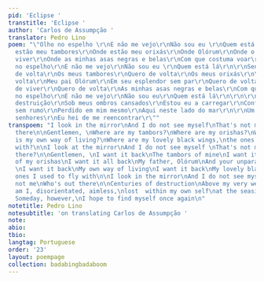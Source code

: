```yaml
---
pid: 'Eclipse '
transtitle: 'Eclipse '
author: 'Carlos de Assumpção '
translator: Pedro Lino
poem: "\"Olho no espelho \r\nE não me vejo\r\nNão sou eu \r\nQuem está la\r\n\r\nSenhores\r\nOnde
  estão meu tambores\r\nOnde estão meu orixás\r\nOnde Olórum\r\nOnde o meu modo de
  viver\r\nOnde as minhas asas negras e belas\r\nCom que costuma voar\r\n\r\nOlho
  no espelho\r\nE não me vejo\r\nNão sou eu \r\nQuem está lá\r\n\r\nSenhores\r\nQuero
  de volta\r\nOs meus tambores\r\nQuero de volta\r\nOs meus orixás\r\n\r\nQuero de
  volta\r\nMeu pai Olórum\r\nEm seu esplendor sem par\r\nQuero de volta\r\nO meu modo
  de viver\r\nQuero de volta\r\nAs minhas asas negras e belas\r\nCom que costuma voar\r\n\r\nOlho
  no espelho\r\nE não me vejo\r\nNão sou eu\r\nQuem está lá\r\n\r\n\r\nSéculos de
  destruição\r\nSob meus ombros cansados\r\nEstou eu a carregar\r\nConfuso sem norte
  sem rumo\r\nPerdido em mim mesmo\r\nAqui neste lado do mar\r\n\r\nUm dia no entanto
  senhores\r\nEu hei de me reencontrar\r\""
transpoem: "I look in the mirror\nAnd I do not see myself\nThat's not me\nWho's out
  there\n\nGentlemen, \nWhere are my tambors?\nWhere are my orishas?\nWhere, Olórum?\nWhere
  is my own way of living?\nWhere are my lovely black wings,\nthe ones I used to fly
  with?\n\nI look at the mirror\nAnd I do not see myself \nThat's not me\nWho's out
  there?\n\nGentlemen, \nI want it back\nThe tambors of mine\nI want it back\n\nAll
  of my orishas\nI want it all back\nMy father, Olórum\nAnd your unparalleled splendor
  \nI want it back\nMy own way of living\nI want it back\nMy lovely black wings,\nthe
  ones I used to fly with\n\nI look in the mirror\nAnd I do not see myself\nThat's
  not me\nWho's out there\n\nCenturies of destruction\nAbove my very weary shoulders\nHere
  am I, disorientated, aimless,\nlost  within my own self\nat the seaside\n\nGentlemen!
  Someday, however,\nI hope to find myself once again\n"
notetitle: Pedro Lino
notesubtitle: 'on translating Carlos de Assumpção '
note:
abio:
tbio:
langtag: Portuguese
order: '23'
layout: poempage
collection: badabingbadaboom
---
```

